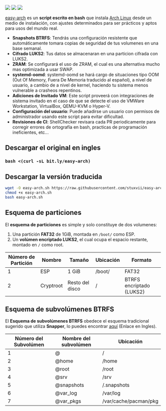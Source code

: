 ![](https://img.shields.io/github/license/classy-giraffe/easy-arch?label=License)
![](https://img.shields.io/github/stars/stuxvii/easy-arch-traducido?label=Stars)
![](https://img.shields.io/github/forks/stuxvii/easy-arch-traducido?label=Forks)

[easy-arch](https://github.com/stuxvii/easy-arch-traducido) es un **script escrito en bash** que instala [Arch Linux](https://archlinux.org/) desde un medio de instalación, con ajustes determinados para ser prácticos y aptos para usos del mundo real.

- **Snapshots BTRFS**: Tendrás una configuración resistente que automáticamente tomara copias de seguridad de tus volumenes en una base semanal.
- **Cifrado LUKS2**: Tus datos se almacenaran en una particion cifrada con LUKS2.
- **ZRAM**: Se configurará el uso de ZRAM, el cual es una alternativa mucho mas optimizada a usar SWAP.
- **systemd-oomd**: systemd-oomd se hará cargo de situaciones tipo OOM (Out Of Memory, Fuera De Memoria traducido al español), a nivel de usuario, a cambio de a nivel de kernel, haciendo tu sistema menos vulnerable a crasheos repentinos.
- **Adiciones de Invitado VM**: Este script proveerá con integraciones de sistema invitado en el caso de que se detecte el uso de VMWare Workstation, VirtualBox, QEMU-KVM o Hyper-V.
- **Configuración del usuario**: Puede añadirse un usuario con permisos de administrador usando este script para evitar dificultad.
- **Revisiones de CI**: ShellChecker revisara cada PR periodicamente para corregir errores de ortografía en bash, practicas de programación ineficientes, etc... 

## Descargar el original en ingles

### `bash <(curl -sL bit.ly/easy-arch)`

## Descargar la versión traducida

```bash 
wget -O easy-arch.sh https://raw.githubusercontent.com/stuxvii/easy-arch-traducido/main/easy-arch.sh
chmod +x easy-arch.sh
bash easy-arch.sh
```

## Esquema de particiones

El **esquema de particiones** es simple y solo constituye de dos volumenes:
1. Una partición **FAT32** de 1GiB, montada en `/boot/` como ESP.
2. Un **volúmen encriptado LUKS2**, el cual ocupa el espacio restante, montado en `/` como root.

| Número de Partición | Nombre    | Tamaño            | Ubicación      | Formato                  |
|---------------------|-----------|-------------------|----------------|--------------------------|
| 1                   | ESP       | 1 GiB             | /boot/         | FAT32                    |
| 2                   | Cryptroot | Resto del disco   | /              | BTRFS encriptado (LUKS2) |

## Esquema de subvolúmenes BTRFS

El **Esquema de subvolúmenes BTRFS** obedece el esquema tradicional sugerido que utiliza **Snapper**, lo puedes encontrar [aquí](https://wiki.archlinux.org/index.php/Snapper#Suggested_filesystem_layout) (Enlace en Ingles).

| Número del Subvolúmen | Nombre del subvolúmen | Ubicación                     |
|-----------------------|-----------------------|-------------------------------|
| 1                     | @                     | /                             |
| 2                     | @home                 | /home                         |
| 3                     | @root                 | /root                         |
| 4                     | @srv                  | /srv                          |
| 5                     | @snapshots            | /.snapshots                   |
| 6                     | @var_log              | /var/log                      |
| 7                     | @var_pkgs             | /var/cache/pacman/pkg         |
